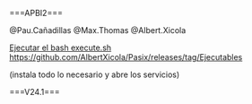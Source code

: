 
 ===APBI2===

@Pau.Cañadillas
@Max.Thomas
@Albert.Xicola

[Ejecutar el bash execute.sh ](https://github.com/AlbertXicola/Pasix/releases/tag/Ejecutables)https://github.com/AlbertXicola/Pasix/releases/tag/Ejecutables

(instala todo lo necesario y abre los servicios)

===V24.1===
